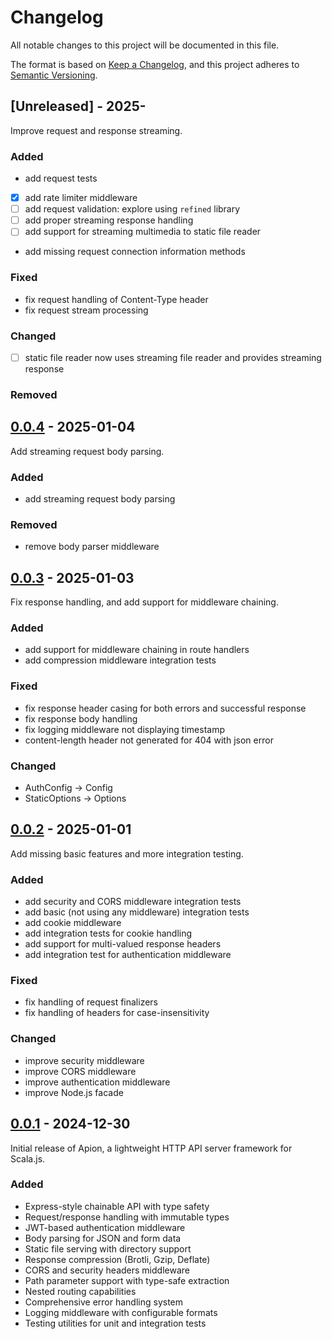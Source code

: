 # Changelog

All notable changes to this project will be documented in this file.

The format is based on [Keep a Changelog](https://keepachangelog.com/en/1.1.0/),
and this project adheres to [Semantic Versioning](https://semver.org/spec/v2.0.0.html).

## [Unreleased] - 2025-

Improve request and response streaming.

### Added
- add request tests
- [x] add rate limiter middleware
- [ ] add request validation: explore using `refined` library
- [ ] add proper streaming response handling
- [ ] add support for streaming multimedia to static file reader 
- add missing request connection information methods

### Fixed
- fix request handling of Content-Type header
- fix request stream processing

### Changed
- [ ] static file reader now uses streaming file reader and provides streaming response

### Removed

## [0.0.4] - 2025-01-04

Add streaming request body parsing.

### Added
- add streaming request body parsing

### Removed
- remove body parser middleware

[0.0.4]: https://github.com/edadma/apion/releases/tag/v0.0.4

## [0.0.3] - 2025-01-03

Fix response handling, and add support for middleware chaining.

### Added

- add support for middleware chaining in route handlers
- add compression middleware integration tests

### Fixed

- fix response header casing for both errors and successful response
- fix response body handling
- fix logging middleware not displaying timestamp
- content-length header not generated for 404 with json error

### Changed

- AuthConfig -> Config
- StaticOptions -> Options

[0.0.3]: https://github.com/edadma/apion/releases/tag/v0.0.3

## [0.0.2] - 2025-01-01

Add missing basic features and more integration testing.

### Added
- add security and CORS middleware integration tests
- add basic (not using any middleware) integration tests
- add cookie middleware
- add integration tests for cookie handling
- add support for multi-valued response headers
- add integration test for authentication middleware

### Fixed
- fix handling of request finalizers
- fix handling of headers for case-insensitivity

### Changed
- improve security middleware
- improve CORS middleware
- improve authentication middleware
- improve Node.js facade

[0.0.2]: https://github.com/edadma/apion/releases/tag/v0.0.2

## [0.0.1] - 2024-12-30

Initial release of Apion, a lightweight HTTP API server framework for Scala.js.

### Added
- Express-style chainable API with type safety
- Request/response handling with immutable types
- JWT-based authentication middleware
- Body parsing for JSON and form data
- Static file serving with directory support
- Response compression (Brotli, Gzip, Deflate)
- CORS and security headers middleware
- Path parameter support with type-safe extraction
- Nested routing capabilities
- Comprehensive error handling system
- Logging middleware with configurable formats
- Testing utilities for unit and integration tests

[0.0.1]: https://github.com/edadma/apion/releases/tag/v0.0.1
